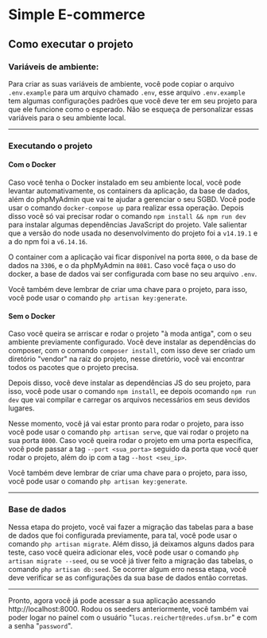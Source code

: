 # Simple E-commerce

## Como executar o projeto
### Variáveis de ambiente:
Para criar as suas variáveis de ambiente, você pode copiar o arquivo `.env.example` para um arquivo chamado `.env`, esse arquivo `.env.example` tem algumas configurações padrões que você deve ter em seu projeto para que ele funcione como o esperado. Não se esqueça de personalizar essas variáveis para o seu ambiente local.
___
### Executando o projeto

#### Com o Docker
Caso você tenha o Docker instalado em seu ambiente local, você pode levantar automativamente, os containers da aplicação, da base de dados, além do phpMyAdmin que vai te ajudar a gerenciar o seu SGBD. Você pode usar o comando `docker-compose up` para realizar essa operação. Depois disso você só vai precisar rodar o comando `npm install && npm run dev` para instalar algumas dependências JavaScript do projeto. Vale salientar que a versão do node usada no desenvolvimento do projeto foi a `v14.19.1` e a do npm foi a `v6.14.16`.

O container com a aplicação vai ficar disponível na porta `8000`, o da base de dados na `3306`, e o da phpMyAdmin na `8081`. Caso você faça o uso do docker, a base de dados vai ser configurada com base no seu arquivo `.env`.

Você também deve lembrar de criar uma chave para o projeto, para isso, você pode usar o comando `php artisan key:generate`.

#### Sem o Docker
Caso você queira se arriscar e rodar o projeto  "à moda antiga", com o seu ambiente previamente configurado. Você deve instalar as dependências do composer, com o comando `composer install`, com isso deve ser criado um diretório "vendor" na raiz do projeto, nesse diretório, você vai encontrar todos os pacotes que o projeto precisa.

Depois disso, você deve instalar as dependências JS do seu projeto, para isso, você pode usar o comando `npm install`, ee depois ocomando `npm run dev` que vai compilar e carregar os arquivos necessários em seus devidos lugares.

 Nesse momento, você já vai estar pronto para rodar o projeto, para isso você pode usar o comando `php artisan serve`, que vai rodar o projeto na sua porta `8000`. Caso você queira rodar o projeto em uma porta específica, você pode passar a tag `--port <sua_porta>` seguido da porta que você quer rodar o projeto, além do ip com a tag `--host <seu_ip>`.

 Você também deve lembrar de criar uma chave para o projeto, para isso, você pode usar o comando `php artisan key:generate`.

___

### Base de dados
Nessa etapa do projeto, você vai fazer a migração das tabelas para a base de dados que foi configurada previamente, para tal, você pode usar o comando `php artisan migrate`. Além disso, já deixamos alguns dados para teste, caso você queira adicionar eles, você pode usar o comando `php artisan migrate --seed`, ou se você já tiver feito a migração das tabelas, o comando `php artisan db:seed`. Se ocorrer algum erro nessa etapa, você deve verificar se as configurações da sua base de dados então corretas.

___

Pronto, agora você já pode acessar a sua aplicação acessando http://localhost:8000. Rodou os seeders anteriormente, você também vai poder logar no painel com o usuário "`lucas.reichert@redes.ufsm.br`" e com a senha "`password`".